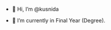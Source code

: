 - 👋 Hi, I’m @kusnida
  
- 🌱 I’m currently in Final Year (Degree).

<!---
kusnida/kusnida is a ✨ special ✨ repository because its `README.md` (this file) appears on your GitHub profile.
You can click the Preview link to take a look at your changes.
--->
